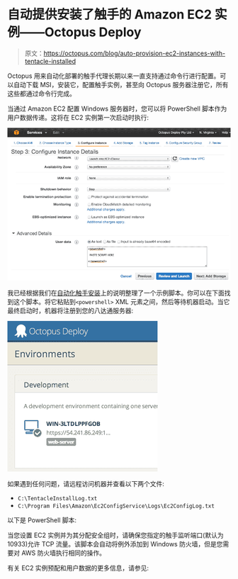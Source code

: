 # 自动提供安装了触手的 Amazon EC2 实例——Octopus Deploy

> 原文：<https://octopus.com/blog/auto-provision-ec2-instances-with-tentacle-installed>

Octopus 用来自动化部署的触手代理长期以来一直支持通过命令行进行配置。可以自动下载 MSI，安装它，配置触手实例，甚至向 Octopus 服务器注册它，所有这些都通过命令行完成。

当通过 Amazon EC2 配置 Windows 服务器时，您可以将 PowerShell 脚本作为用户数据传递。这将在 EC2 实例第一次启动时执行:

![Provisioning the EC2 instance](img/d9989e9b1c8d307a02386c2893b17269.png)

我已经根据我们在[自动化触手安装](http://docs.octopusdeploy.com/display/OD/Automating+Tentacle+installation)上的说明整理了一个示例脚本。你可以在下面找到这个脚本。将它粘贴到`<powershell>` XML 元素之间，然后等待机器启动。当它最终启动时，机器将注册到您的八达通服务器:

![It's alive!](img/aedc794065d224d4652e15964b157828.png)

如果遇到任何问题，请远程访问机器并查看以下两个文件:

*   `C:\TentacleInstallLog.txt`
*   `C:\Program Files\Amazon\Ec2ConfigService\Logs\Ec2ConfigLog.txt`

以下是 PowerShell 脚本:

当您设置 EC2 实例并为其分配安全组时，请确保您指定的触手监听端口(默认为 10933)允许 TCP 流量。该脚本会自动将例外添加到 Windows 防火墙，但是您需要对 AWS 防火墙执行相同的操作。

有关 EC2 实例预配和用户数据的更多信息，请参见: